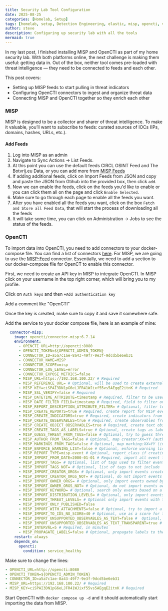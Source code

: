 ```yaml
---
title: Security Lab Tool Configuration
date: 2025-08-25
categories: [Homelab, Setup]
tags: [homelab, setup, Detection Engineering, elastic, misp, opencti, velociraptor, shuffle, gitlab, openvas]
author: steve
description: Configuring up security lab with all the tools
mermaid: true
---
```


In my last post, I finished installing MISP and OpenCTI as part of my home security lab. With both platforms online, the next challenge is making them useful: getting data in. Out of the box, neither tool comes pre-loaded with threat intelligence — they need to be connected to feeds and each other.

This post covers:
- Setting up MISP feeds to start pulling in threat indicators
- Configuring OpenCTI connectors to ingest and organize threat data
- Connecting MISP and OpenCTI together so they enrich each other

### MISP
MISP is designed to be a collector and sharer of threat intelligence. To make it valuable, you’ll want to subscribe to feeds: curated sources of IOCs (IPs, domains, hashes, URLs, etc.).

#### Add Feeds
1. Log into MISP as an admin
2. Navigate to Sync Actions → List Feeds.
3. At this point you can use the default feeds CIRCL OSINT Feed and The Botvrij.eu Data, or you can add more from <a href="https://github.com/MISP/MISP/blob/2.4/app/files/feed-metadata/defaults.json">MISP Feeds</a>
4. If adding additional feeds, click on <bold>Import Feeds from JSON</bold> and copy and paste the JSON from Gtihub into the provided box, then click `add`.
5. Now we can enable the feeds, click on the feeds you'd like to enable or you can click them all on the page and click `Enable Selected`.
6. Make sure to go through each page to enable all the feeds you want. 
7. After you have enabled all the feeds you want, click on the box `Fetch and Store all Feed Data`, that will start the process of downloading all the feeds
8. It will take some time, you can click on <bold>Administration -> Jobs</bold> to see the status of the feeds.

### OpenCTI
To import data into OpenCTI, you need to add connectors to your docker-compose file. You can find a list of connectors <a href="https://github.com/OpenCTI-Platform/connectors/tree/master/external-import">here</a>. For MISP, we are going to use the <a href="https://github.com/OpenCTI-Platform/connectors/tree/master/external-import/misp-feed">MISP-Feed</a> connector. Essentially, we need to add a section to our docker-compose file for OpenCT to enable this connector. 

First, we need to create an API key in MISP to integrate OpenCTI. In MISP click on your username in the top right corner, which will bring you to my profile.

Click on `Auth keys` and then `+Add authentication key`

Add a comment like "OpenCTI"

Once the key is created, make sure to copy it and save it somewhere safe.

Add the service to your docker compose file, here is an example of mine:
```yaml
  connector-misp:
    image: opencti/connector-misp:6.7.14
    environment:
      - OPENCTI_URL=http://opencti:8080
      - OPENCTI_TOKEN=${OPENCTI_ADMIN_TOKEN}
      - CONNECTOR_ID=a5a7c1ae-8a43-49f7-9e3f-9dcd5be6eb31
      - CONNECTOR_NAME=MISP
      - CONNECTOR_SCOPE=misp
      - CONNECTOR_LOG_LEVEL=error
      - CONNECTOR_EXPOSE_METRICS=false
      - MISP_URL=https://192.168.100.22/ # Required
      - MISP_REFERENCE_URL= # Optional, will be used to create external reference to MISP event (default is "url")
      - MISP_KEY=ciSPAI3DN1pG6eLJFR41WJixf55vs5AEgqE2itnK # Required
      - MISP_SSL_VERIFY=false # Required
      - MISP_DATETIME_ATTRIBUTE=timestamp # Required, filter to be used in query for new MISP events
      - MISP_DATE_FILTER_FIELD=timestamp # Required, field to filter on date
      - MISP_REPORT_DESCRIPTION_ATTRIBUTE_FILTER= # Optional, filter to be used to find the attribute with report description (example: "type=comment,category=Internal reference")
      - MISP_CREATE_REPORTS=true # Required, create report for MISP event
      - MISP_CREATE_INDICATORS=true # Required, create indicators from attributes
      - MISP_CREATE_OBSERVABLES=true # Required, create observables from attributes
      - MISP_CREATE_OBJECT_OBSERVABLES=true # Required, create text observables for MISP objects
      - MISP_CREATE_TAGS_AS_LABELS=true # Optional, create tags as labels (sanitize MISP tag to OpenCTI labels)
      - MISP_GUESS_THREAT_FROM_TAGS=false # Optional, try to guess threats (threat actor, intrusion set, malware, etc.) from MISP tags when they are present in OpenCTI
      - MISP_AUTHOR_FROM_TAGS=false # Optional, map creator:XX=YY (author of event will be YY instead of the author of the event)
      - MISP_MARKINGS_FROM_TAGS=false # Optional, map marking:XX=YY (in addition to TLP, add XX:YY as marking definition, where XX is marking type, YY is marking value)
      - MISP_ENFORCE_WARNING_LIST=false # Optional, enforce warning list in MISP queries
      - MISP_REPORT_TYPE=misp-event # Optional, report_class if creating report for event
      - MISP_IMPORT_FROM_DATE=2000-01-01 # Required, import all event from this date
      - MISP_IMPORT_TAGS= # Optional, list of tags used to filter events to import
      - MISP_IMPORT_TAGS_NOT= # Optional, list of tags to not include
      - MISP_IMPORT_CREATOR_ORGS= # Optional, only import events created by those orgs (put the identifiers here)
      - MISP_IMPORT_CREATOR_ORGS_NOT= # Optional, do not import events created by those orgs (put the identifiers here)
      - MISP_IMPORT_OWNER_ORGS= # Optional, only import events owned by those orgs (put the identifiers here)
      - MISP_IMPORT_OWNER_ORGS_NOT= # Optional, do not import events owned by those orgs (put the identifiers here)
      - MISP_IMPORT_KEYWORD= # Optional, search only events based on a keyword
      - MISP_IMPORT_DISTRIBUTION_LEVELS= # Optional, only import events with the given distribution levels (ex: 0,1,2,3)
      - MISP_IMPORT_THREAT_LEVELS= # Optional only import events with the given threat levels (ex: 1,2,3,4)
      - MISP_IMPORT_ONLY_PUBLISHED=false
      - MISP_IMPORT_WITH_ATTACHMENTS=false # Optional, try to import a PDF file from the attachment attribute
      - MISP_IMPORT_TO_IDS_NO_SCORE=40 # Optional, use as a score for the indicator/observable if the attribute to_ids is no
      - MISP_IMPORT_UNSUPPORTED_OBSERVABLES_AS_TEXT=false #  Optional, import unsupported observable as x_opencti_text
      - MISP_IMPORT_UNSUPPORTED_OBSERVABLES_AS_TEXT_TRANSPARENT=true #  Optional, import unsupported observable as x_opencti_text just with the value
      - MISP_INTERVAL=5 # Required, in minutes
      - MISP_PROPAGATE_LABELS=false # Optional, propagate labels to the observables
    restart: always
    depends_on:
      opencti:
        condition: service_healthy
```
Make sure to change the lines:
```yaml
- OPENCTI_URL=http://opencti:8080
- OPENCTI_TOKEN=${OPENCTI_ADMIN_TOKEN}
- CONNECTOR_ID=a5a7c1ae-8a43-49f7-9e3f-9dcd5be6eb31
- MISP_URL=https://192.168.100.22/ # Required
- MISP_KEY=ciSPAI3DN1pG6eLJFR41WJixf55vs5AEgqE2itnK # Required
```
Start OpenCTI with `docker compose up -d` and it should automatically start importing the data from MISP.

